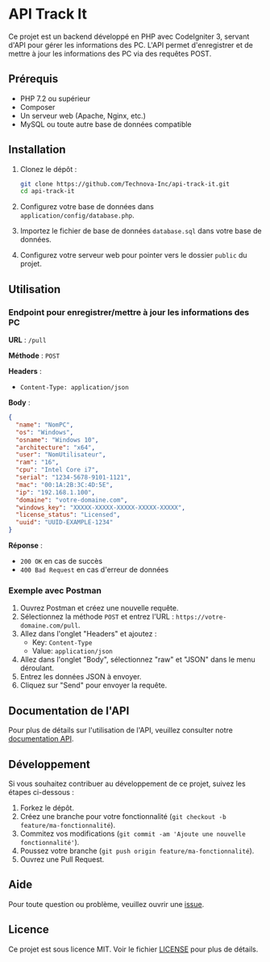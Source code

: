 # API Track It

Ce projet est un backend développé en PHP avec CodeIgniter 3, servant d'API pour gérer les informations des PC. L'API permet d'enregistrer et de mettre à jour les informations des PC via des requêtes POST.

## Prérequis

- PHP 7.2 ou supérieur
- Composer
- Un serveur web (Apache, Nginx, etc.)
- MySQL ou toute autre base de données compatible

## Installation

1. Clonez le dépôt :

    ```bash
    git clone https://github.com/Technova-Inc/api-track-it.git
    cd api-track-it
    ```

3. Configurez votre base de données dans `application/config/database.php`.

4. Importez le fichier de base de données `database.sql` dans votre base de données.

5. Configurez votre serveur web pour pointer vers le dossier `public` du projet.

## Utilisation

### Endpoint pour enregistrer/mettre à jour les informations des PC

**URL** : `/pull`

**Méthode** : `POST`

**Headers** :
- `Content-Type: application/json`

**Body** :
```json
{
  "name": "NomPC",
  "os": "Windows",
  "osname": "Windows 10",
  "architecture": "x64",
  "user": "NomUtilisateur",
  "ram": "16",
  "cpu": "Intel Core i7",
  "serial": "1234-5678-9101-1121",
  "mac": "00:1A:2B:3C:4D:5E",
  "ip": "192.168.1.100",
  "domaine": "votre-domaine.com",
  "windows_key": "XXXXX-XXXXX-XXXXX-XXXXX-XXXXX",
  "license_status": "Licensed",
  "uuid": "UUID-EXAMPLE-1234"
}
```

**Réponse** :
- `200 OK` en cas de succès
- `400 Bad Request` en cas d'erreur de données

### Exemple avec Postman

1. Ouvrez Postman et créez une nouvelle requête.
2. Sélectionnez la méthode `POST` et entrez l'URL : `https://votre-domaine.com/pull`.
3. Allez dans l'onglet "Headers" et ajoutez :
   - Key: `Content-Type`
   - Value: `application/json`
4. Allez dans l'onglet "Body", sélectionnez "raw" et "JSON" dans le menu déroulant.
5. Entrez les données JSON à envoyer.
6. Cliquez sur "Send" pour envoyer la requête.

## Documentation de l'API

Pour plus de détails sur l'utilisation de l'API, veuillez consulter notre [documentation API](https://github.com/Technova-Inc/api-docs).

## Développement

Si vous souhaitez contribuer au développement de ce projet, suivez les étapes ci-dessous :

1. Forkez le dépôt.
2. Créez une branche pour votre fonctionnalité (`git checkout -b feature/ma-fonctionnalité`).
3. Commitez vos modifications (`git commit -am 'Ajoute une nouvelle fonctionnalité'`).
4. Poussez votre branche (`git push origin feature/ma-fonctionnalité`).
5. Ouvrez une Pull Request.

## Aide

Pour toute question ou problème, veuillez ouvrir une [issue](https://github.com/Technova-Inc/api-track-it/issues).

## Licence

Ce projet est sous licence MIT. Voir le fichier [LICENSE](LICENSE) pour plus de détails.
